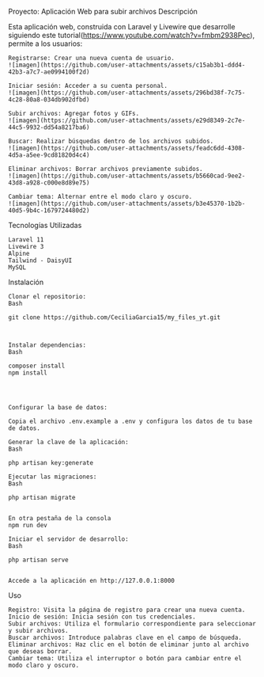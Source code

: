Proyecto: Aplicación Web para subir archivos
Descripción

Esta aplicación web, construida con Laravel y Livewire que desarrolle siguiendo este tutorial(https://www.youtube.com/watch?v=fmbm2938Pec), permite a los usuarios:

    Registrarse: Crear una nueva cuenta de usuario.
    ![imagen](https://github.com/user-attachments/assets/c15ab3b1-ddd4-42b3-a7c7-ae0994100f2d)

    Iniciar sesión: Acceder a su cuenta personal.
    ![imagen](https://github.com/user-attachments/assets/296bd38f-7c75-4c28-80a8-034db902dfbd)

    Subir archivos: Agregar fotos y GIFs.
    ![imagen](https://github.com/user-attachments/assets/e29d8349-2c7e-44c5-9932-dd54a8217ba6)

    Buscar: Realizar búsquedas dentro de los archivos subidos.
    ![imagen](https://github.com/user-attachments/assets/feadc6dd-4308-4d5a-a5ee-9cd81820d4c4)

    Eliminar archivos: Borrar archivos previamente subidos.
    ![imagen](https://github.com/user-attachments/assets/b5660cad-9ee2-43d8-a928-c000e8d89e75)

    Cambiar tema: Alternar entre el modo claro y oscuro.
    ![imagen](https://github.com/user-attachments/assets/b3e45370-1b2b-40d5-9b4c-1679724480d2)


Tecnologías Utilizadas

    Laravel 11
    Livewire 3
    Alpine
    Tailwind - DaisyUI
    MySQL

Instalación

    Clonar el repositorio:
    Bash

    git clone https://github.com/CeciliaGarcia15/my_files_yt.git



    Instalar dependencias:
    Bash

    composer install
    npm install
    
    


    Configurar la base de datos:

    Copia el archivo .env.example a .env y configura los datos de tu base de datos.

    Generar la clave de la aplicación:
    Bash
    
    php artisan key:generate

    Ejecutar las migraciones:
    Bash
    
    php artisan migrate


    En otra pestaña de la consola
    npm run dev

    Iniciar el servidor de desarrollo:
    Bash
    
    php artisan serve

    
    Accede a la aplicación en http://127.0.0.1:8000
    

Uso

    Registro: Visita la página de registro para crear una nueva cuenta.
    Inicio de sesión: Inicia sesión con tus credenciales.
    Subir archivos: Utiliza el formulario correspondiente para seleccionar y subir archivos.
    Buscar archivos: Introduce palabras clave en el campo de búsqueda.
    Eliminar archivos: Haz clic en el botón de eliminar junto al archivo que deseas borrar.
    Cambiar tema: Utiliza el interruptor o botón para cambiar entre el modo claro y oscuro.

